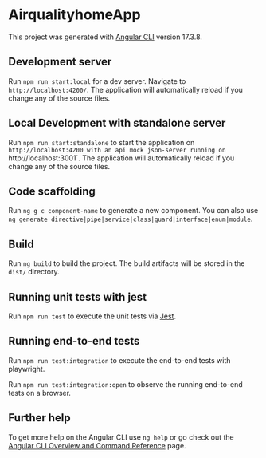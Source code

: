 # AirqualityhomeApp

This project was generated with [Angular CLI](https://github.com/angular/angular-cli) version 17.3.8.

## Development server

Run `npm run start:local` for a dev server. Navigate to `http://localhost:4200/`. The application will automatically reload if you change any of the source files.

## Local Development with standalone server

Run `npm run start:standalone` to start the application on `http://localhost:4200 with an api mock json-server running on `http://localhost:3001`.
The application will automatically reload if you change any of the source files.

## Code scaffolding

Run `ng g c component-name` to generate a new component. You can also use `ng generate directive|pipe|service|class|guard|interface|enum|module`.

## Build

Run `ng build` to build the project. The build artifacts will be stored in the `dist/` directory.

## Running unit tests with jest

Run `npm run test` to execute the unit tests via [Jest](https://jestjs.io/docs/testing-frameworks).

## Running end-to-end tests

Run `npm run test:integration` to execute the end-to-end tests with playwright.

Run `npm run test:integration:open` to observe the running end-to-end tests on a browser.

## Further help

To get more help on the Angular CLI use `ng help` or go check out the [Angular CLI Overview and Command Reference](https://angular.io/cli) page.
